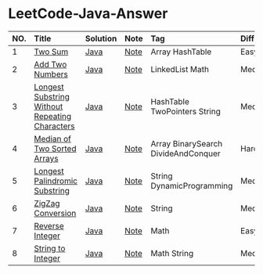# LeetCode-Java-Answer

| NO.  | Title                                    					| Solution 								 | Note         | Tag                                      	| Difficulty      		|
| :--- | :--------------------------------------------------------  | :--------------------------------------| :----------- | :----------------------------------------	| :-------------------	|
| 1    | [Two Sum][T0001]                         					| [Java][SJ0001]                      	 | [Note][N0001]	| Array	HashTable							| Easy					|
| 2    | [Add Two Numbers][T0002]                 					| [Java][SJ0002]                      	 | [Note][N0002]	| LinkedList Math							| Medium				|
| 3    | [Longest Substring Without Repeating Characters][T0003]    | [Java][SJ0003]                      	 | [Note][N0003]	| HashTable TwoPointers String				| Medium				|
| 4    | [Median of Two Sorted Arrays][T0004]  						| [Java][SJ0004]                      	 | [Note][N0004]	| Array BinarySearch DivideAndConquer		| Hard					|
| 5    | [Longest Palindromic Substring][T0005]  					| [Java][SJ0005]                      	 | [Note][N0005]	| String DynamicProgramming					| Medium				|
| 6    | [ZigZag Conversion][T0006]  								| [Java][SJ0006]                      	 | [Note][N0006]	| String 									| Medium				|
| 7    | [Reverse Integer][T0007]  									| [Java][SJ0007]                      	 | [Note][N0007]	| Math 										| Easy					|
| 8    | [String to Integer][T0008]  								| [Java][SJ0008]                      	 | [Note][N0008]	| Math String								| Medium				|







[T0001]: https://leetcode.com/problems/two-sum/description/
[SJ0001]: https://github.com/str818/LeetCode/blob/master/1_TwoSum/TwoSum.java
[N0001]: https://str818.github.io//blog/leetcode-1-two-sum.html

[T0002]: https://leetcode.com/problems/add-two-numbers/description/
[SJ0002]: https://github.com/str818/LeetCode/blob/master/2_AddTwoNumber/AddTwoNumber.java
[N0002]: https://str818.github.io/blog/leetcode-2-add-two-number.html

[T0003]: https://leetcode.com/problems/longest-substring-without-repeating-characters/description/
[SJ0003]: https://github.com/str818/LeetCode/blob/master/3_LongestSubstringWithoutRepeatingCharacters/LongestSubstringWithoutRepeatingCharacters.java
[N0003]: https://str818.github.io/blog/leetcode-3-longest-substring.html

[T0004]: https://leetcode.com/problems/median-of-two-sorted-arrays/description/
[SJ0004]: https://github.com/str818/LeetCode/blob/master/4_MedianOfTwoSortedArrays/MedianOfTwoSortedArrays.java
[N0004]: https://str818.github.io/blog/leetcode-4-median-of-two-sorted-arrays.html

[T0005]: https://leetcode.com/problems/longest-palindromic-substring/description/
[SJ0005]: https://github.com/str818/LeetCode/blob/master/5_LongestPalindromicSubstring/LongestPalindromicSubstring.java
[N0005]: https://str818.github.io/blog/leetcode-5-longest-palindromic-substring.html

[T0006]: https://leetcode.com/problems/zigzag-conversion/description/
[SJ0006]: https://github.com/str818/LeetCode/blob/master/6_ZigZagConversion/ZigZagConversion.java
[N0006]: https://str818.github.io/blog/leetcode-6-zigzag-conversion.html

[T0007]: https://leetcode.com/problems/reverse-integer/description/
[SJ0007]: https://github.com/str818/LeetCode/blob/master/7_ReverseInteger/ReverseInteger.java
[N0007]: https://str818.github.io/blog/leetcode-7-reverse-integer.html

[T0008]: https://leetcode.com/problems/string-to-integer-atoi/description/
[SJ0008]: https://github.com/str818/LeetCode/blob/master/8_StringToInteger/StringToInteger.java
[N0008]: https://str818.github.io/blog/leetcode-8-string-to-integer.html


